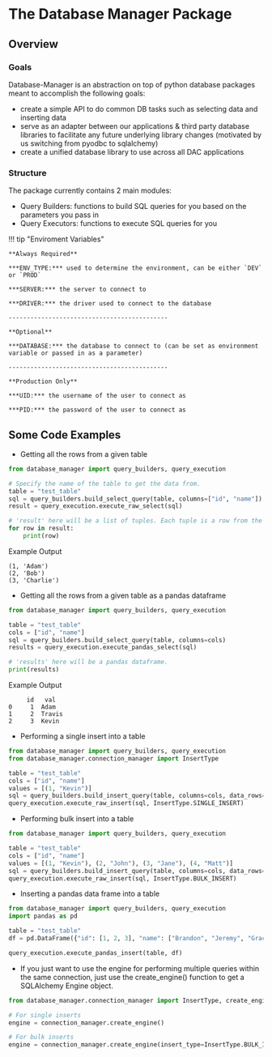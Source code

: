 # The Database Manager Package

## Overview

### Goals

Database-Manager is an abstraction on top of python database packages meant to accomplish the following goals:

- create a simple API to do common DB tasks such as selecting data and inserting data
- serve as an adapter between our applications & third party database libraries to facilitate any future underlying library changes (motivated by us switching from pyodbc to sqlalchemy)
- create a unified database library to use across all DAC applications

### Structure

The package currently contains 2 main modules:

- Query Builders: functions to build SQL queries for you based on the parameters you pass in
- Query Executors: functions to execute SQL queries for you

!!! tip "Enviroment Variables"

    **Always Required**

    ***ENV_TYPE:*** used to determine the environment, can be either `DEV` or `PROD` 

    ***SERVER:*** the server to connect to

    ***DRIVER:*** the driver used to connect to the database

    --------------------------------------------

    **Optional**

    ***DATABASE:*** the database to connect to (can be set as environment variable or passed in as a parameter)

    --------------------------------------------

    **Production Only**

    ***UID:*** the username of the user to connect as

    ***PID:*** the password of the user to connect as


## Some Code Examples

- Getting all the rows from a given table 
```python
from database_manager import query_builders, query_execution

# Specify the name of the table to get the data from.
table = "test_table"
sql = query_builders.build_select_query(table, columns=["id", "name"])
result = query_execution.execute_raw_select(sql)

# 'result' here will be a list of tuples. Each tuple is a row from the table.
for row in result:
    print(row)
```
Example Output
```
(1, 'Adam')   
(2, 'Bob')    
(3, 'Charlie')
```

- Getting all the rows from a given table as a pandas dataframe
```python
from database_manager import query_builders, query_execution

table = "test_table"
cols = ["id", "name"]
sql = query_builders.build_select_query(table, columns=cols)
results = query_execution.execute_pandas_select(sql)

# 'results' here will be a pandas dataframe.
print(results)
```
Example Output
```
     id   val
0     1  Adam
1     2  Travis
2     3  Kevin
```

- Performing a single insert into a table
```python
from database_manager import query_builders, query_execution
from database_manager.connection_manager import InsertType

table = "test_table"
cols = ["id", "name"]
values = [(1, "Kevin")]
sql = query_builders.build_insert_query(table, columns=cols, data_rows=values)
query_execution.execute_raw_insert(sql, InsertType.SINGLE_INSERT)
```

- Performing bulk insert into a table
```python
from database_manager import query_builders, query_execution

table = "test_table"
cols = ["id", "name"]
values = [(1, "Kevin"), (2, "John"), (3, "Jane"), (4, "Matt")]
sql = query_builders.build_insert_query(table, columns=cols, data_rows=values)
query_execution.execute_raw_insert(sql, InsertType.BULK_INSERT)
```

- Inserting a pandas data frame into a table
```python
from database_manager import query_builders, query_execution
import pandas as pd

table = "test_table"
df = pd.DataFrame({"id": [1, 2, 3], "name": ["Brandon", "Jeremy", "Grace"]})

query_execution.execute_pandas_insert(table, df)
```

- If you just want to use the engine for performing multiple queries within the same connection, just use the create_engine() function to get a SQLAlchemy Engine object.
```python
from database_manager.connection_manager import InsertType, create_engine

# For single inserts
engine = connection_manager.create_engine()

# For bulk inserts
engine = connection_manager.create_engine(insert_type=InsertType.BULK_INSERT)
```
